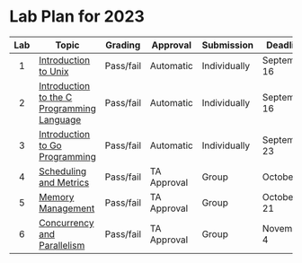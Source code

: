 # Lab Plan for 2023

| Lab | Topic                                                     | Grading          | Approval             | Submission              | Deadline          |
|:---:|-----------------------------------------------------------|------------------|----------------------|-------------------------|-------------------|
| 1 | [Introduction to Unix][1] | Pass/fail | Automatic | Individually | September 16 |
| 2 | [Introduction to the C Programming Language][2] | Pass/fail | Automatic | Individually | September 16 |
| 3 | [Introduction to Go Programming][3] | Pass/fail | Automatic | Individually | September 23 |
| 4 | [Scheduling and Metrics][4] | Pass/fail | TA Approval | Group | October 7 |
| 5 | [Memory Management][5] | Pass/fail | TA Approval | Group | October 21 |
| 6 | [Concurrency and Parallelism][6] | Pass/fail | TA Approval | Group | November 4 |

[1]: https://github.com/dat320-2023/assignments/tree/master/lab1
[2]: https://github.com/dat320-2023/assignments/tree/master/lab2
[3]: https://github.com/dat320-2023/assignments/tree/master/lab3
[4]: https://github.com/dat320-2023/assignments/tree/master/lab4
[5]: https://github.com/dat320-2023/assignments/tree/master/lab5
[6]: https://github.com/dat320-2023/assignments/tree/master/lab6
